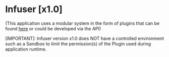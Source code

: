# Infuser [x1.0]

(This application uses a modular system in the form of plugins that can be found [here](https://discord.gg/d9rFtgkBXK) 
or could be developed via the API)

[IMPORTANT]: Infuser version x1.0 does NOT have a controlled environment such as a Sandbox
                     to limit the permission(s) of the Plugin used during application runtime. 
